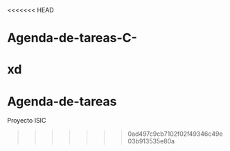 <<<<<<< HEAD
# Agenda-de-tareas-C-
xd
=======
# Agenda-de-tareas
Proyecto ISIC
>>>>>>> 0ad497c9cb7102f02f49346c49e03b913535e80a
